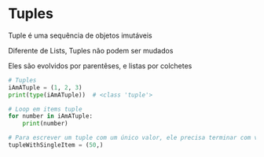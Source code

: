 # Tuples

Tuple é uma sequência de objetos imutáveis

Diferente de Lists, Tuples não podem ser mudados

Eles são evolvidos por parentêses, e listas por colchetes

```python
# Tuples
iAmATuple = (1, 2, 3)
print(type(iAmATuple))  # <class 'tuple'>

# Loop em items tuple
for number in iAmATuple:
    print(number)

# Para escrever um tuple com um único valor, ele precisa terminar com vírgula também
tupleWithSingleItem = (50,)
```
